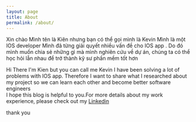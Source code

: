 ```yaml
---
layout: page
title: About
permalink: /about/
---
```

Xin chào 
Mình tên là Kiên nhưng bạn có thể gọi mình là Kevin 
Mình là một IOS developer 
Mình đã từng giải quyết nhiều vấn đề cho IOS app . Do đó mình muốn chia sẻ những gì mà mình nghiên cứu về dự án, chúng ta có thể học hỏi lẫn nhau để trở thành kỹ sư phần mềm tốt hơn 

Hi There 
I'm Kien but you can call me Kevin 
 I have been solving  a lot of problems with IOS app. Therefore I want to share what I researched about my project  so we can learn each other  and become better software  engineers  
 I hope this blog is helpful to you.For more details about my work experience, please check out my [Linkedin](https://www.linkedin.com/in/kien-pham-514274141/)

thank you 

